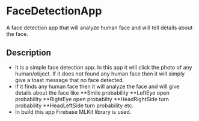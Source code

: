 # FaceDetectionApp
A face detection app that will analyze human face and will tell details about the face.
## Description
* It is a simple face detection app. In this app it will click the photo of any human/object. If it does not found any human face then it will simply give a toast message that no face detected.
* If it finds any human face then it will analyze the face and will give details about the face like
  **Smile probability
  **LeftEye open probability
  **RightEye open probabilty
  **HeadRightSide turn probability
  **HeadLeftSide turn probability etc.
 * In build this app Firebase MLKit library is used.

